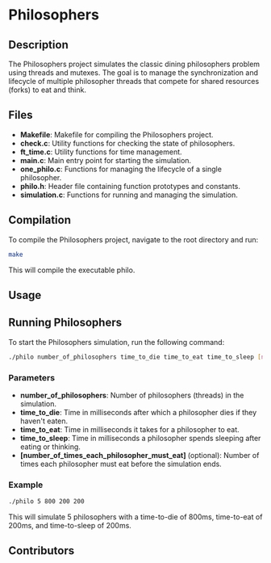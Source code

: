 # Philosophers

## Description
The Philosophers project simulates the classic dining philosophers problem using threads and mutexes. The goal is to manage the synchronization and lifecycle of multiple philosopher threads that compete for shared resources (forks) to eat and think.

## Files

- **Makefile**: Makefile for compiling the Philosophers project.
- **check.c**: Utility functions for checking the state of philosophers.
- **ft_time.c**: Utility functions for time management.
- **main.c**: Main entry point for starting the simulation.
- **one_philo.c**: Functions for managing the lifecycle of a single philosopher.
- **philo.h**: Header file containing function prototypes and constants.
- **simulation.c**: Functions for running and managing the simulation.

## Compilation

To compile the Philosophers project, navigate to the root directory and run:
```sh
make
```

This will compile the executable philo.

## Usage
## Running Philosophers
To start the Philosophers simulation, run the following command:

```sh
./philo number_of_philosophers time_to_die time_to_eat time_to_sleep [number_of_times_each_philosopher_must_eat]
```

### Parameters
- **number_of_philosophers**: Number of philosophers (threads) in the simulation.
- **time_to_die**: Time in milliseconds after which a philosopher dies if they haven't eaten.
- **time_to_eat**: Time in milliseconds it takes for a philosopher to eat.
- **time_to_sleep**: Time in milliseconds a philosopher spends sleeping after eating or thinking.
- **[number_of_times_each_philosopher_must_eat]** (optional): Number of times each philosopher must eat before the simulation ends.

### Example
```sh
./philo 5 800 200 200
```
This will simulate 5 philosophers with a time-to-die of 800ms, time-to-eat of 200ms, and time-to-sleep of 200ms.

## Contributors
